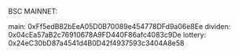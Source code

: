 BSC MAINNET:

main:
0xFf5edB82bEeA05D0B70089e454778DFd9a06e8Ee
dividen:
0x04cEa57aB2c76910678A9FD440F86afc4083c9De
lottery:
0x24eC30bD87a4541d4B0D42f4937593c3404A8e58
